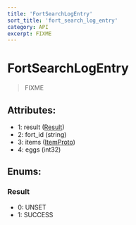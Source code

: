 ```yaml
---
title: 'FortSearchLogEntry'
sort_title: 'fort_search_log_entry'
category: API
excerpt: FIXME
---
```


# FortSearchLogEntry

> FIXME

## Attributes:

- 1: result ([Result](#result))
- 2: fort_id (string)
- 3: items ([ItemProto](../ItemProto/)) 
- 4: eggs (int32)

## Enums:

### Result
- 0: UNSET
- 1: SUCCESS
